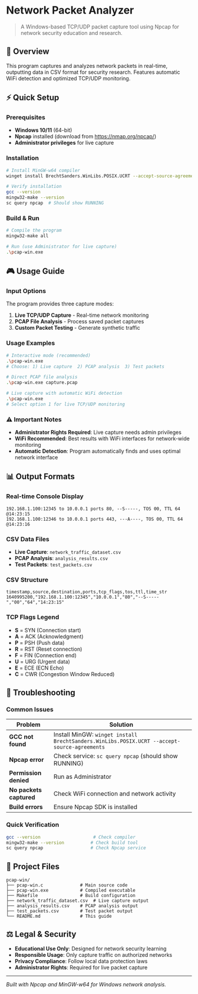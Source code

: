 # Network Packet Analyzer

> A Windows-based TCP/UDP packet capture tool using Npcap for network security education and research.

## 🎯 Overview

This program captures and analyzes network packets in real-time, outputting data in CSV format for security research. Features automatic WiFi detection and optimized TCP/UDP monitoring.

## ⚡ Quick Setup

### Prerequisites
- **Windows 10/11** (64-bit)
- **Npcap** installed (download from https://nmap.org/npcap/)
- **Administrator privileges** for live capture

### Installation
```bash
# Install MinGW-w64 compiler
winget install BrechtSanders.WinLibs.POSIX.UCRT --accept-source-agreements

# Verify installation
gcc --version
mingw32-make --version
sc query npcap  # Should show RUNNING
```

### Build & Run
```bash
# Compile the program
mingw32-make all

# Run (use Administrator for live capture)
.\pcap-win.exe
```

## 🎮 Usage Guide

### Input Options

The program provides three capture modes:

1. **Live TCP/UDP Capture** - Real-time network monitoring
2. **PCAP File Analysis** - Process saved packet captures
3. **Custom Packet Testing** - Generate synthetic traffic

### Usage Examples

```bash
# Interactive mode (recommended)
.\pcap-win.exe
# Choose: 1) Live capture  2) PCAP analysis  3) Test packets

# Direct PCAP file analysis
.\pcap-win.exe capture.pcap

# Live capture with automatic WiFi detection
.\pcap-win.exe
# Select option 1 for live TCP/UDP monitoring
```

### ⚠️ Important Notes

- **Administrator Rights Required**: Live capture needs admin privileges
- **WiFi Recommended**: Best results with WiFi interfaces for network-wide monitoring
- **Automatic Detection**: Program automatically finds and uses optimal network interface

## 📊 Output Formats

### Real-time Console Display
```
192.168.1.100:12345 to 10.0.0.1 ports 80, --S-----, TOS 00, TTL 64 @14:23:15
192.168.1.100:12346 to 10.0.0.1 ports 443, ---A----, TOS 00, TTL 64 @14:23:16
```

### CSV Data Files
- **Live Capture**: `network_traffic_dataset.csv`
- **PCAP Analysis**: `analysis_results.csv`
- **Test Packets**: `test_packets.csv`

### CSV Structure
```csv
timestamp,source,destination,ports,tcp_flags,tos,ttl,time_str
1640995200,"192.168.1.100:12345","10.0.0.1","80","--S-----","00","64","14:23:15"
```

### TCP Flags Legend
- **S** = SYN (Connection start)
- **A** = ACK (Acknowledgment)
- **P** = PSH (Push data)
- **R** = RST (Reset connection)
- **F** = FIN (Connection end)
- **U** = URG (Urgent data)
- **E** = ECE (ECN Echo)
- **C** = CWR (Congestion Window Reduced)

## 🔧 Troubleshooting

### Common Issues

| Problem | Solution |
|---------|----------|
| **GCC not found** | Install MinGW: `winget install BrechtSanders.WinLibs.POSIX.UCRT --accept-source-agreements` |
| **Npcap error** | Check service: `sc query npcap` (should show RUNNING) |
| **Permission denied** | Run as Administrator |
| **No packets captured** | Check WiFi connection and network activity |
| **Build errors** | Ensure Npcap SDK is installed |

### Quick Verification
```bash
gcc --version                    # Check compiler
mingw32-make --version          # Check build tool
sc query npcap                  # Check Npcap service
```

## 📁 Project Files

```
pcap-win/
├── pcap-win.c              # Main source code
├── pcap-win.exe            # Compiled executable
├── Makefile                # Build configuration
├── network_traffic_dataset.csv  # Live capture output
├── analysis_results.csv    # PCAP analysis output
├── test_packets.csv        # Test packet output
└── README.md               # This guide
```

## ⚖️ Legal & Security

- **Educational Use Only**: Designed for network security learning
- **Responsible Usage**: Only capture traffic on authorized networks
- **Privacy Compliance**: Follow local data protection laws
- **Administrator Rights**: Required for live packet capture

---

*Built with Npcap and MinGW-w64 for Windows network analysis.*
